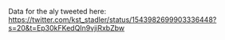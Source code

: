 Data for the aly tweeted here:
https://twitter.com/kst_stadler/status/1543982699903336448?s=20&t=Ep30kFKedQIn9vjiRxbZbw
